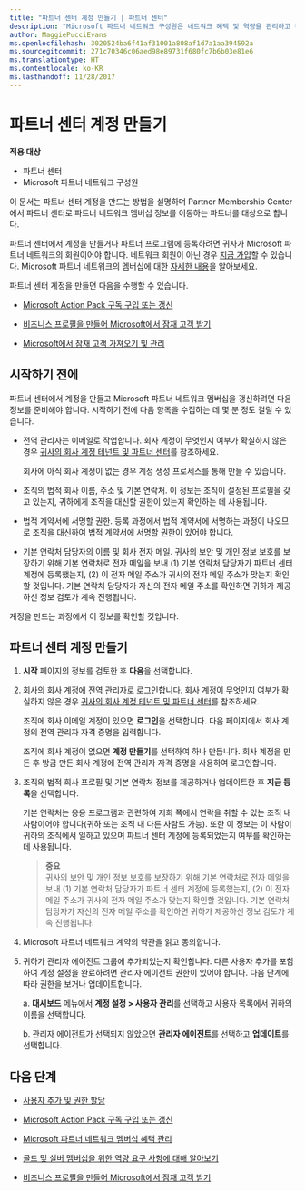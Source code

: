 ```yaml
---
title: "파트너 센터 계정 만들기 | 파트너 센터"
description: "Microsoft 파트너 네트워크 구성원은 네트워크 혜택 및 역량을 관리하고 비즈니스 프로필을 만들기 위해 파트너 센터 계정을 만들어야 합니다."
author: MaggiePucciEvans
ms.openlocfilehash: 3020524ba6f41af31001a808af1d7a1aa394592a
ms.sourcegitcommit: 271c70346c06aed98e89731f680fc7b6b03e81e6
ms.translationtype: HT
ms.contentlocale: ko-KR
ms.lasthandoff: 11/28/2017
---
```

# <a name="create-a-partner-center-account"></a>파트너 센터 계정 만들기

**적용 대상**

-   파트너 센터
-   Microsoft 파트너 네트워크 구성원


이 문서는 파트너 센터 계정을 만드는 방법을 설명하며 Partner Membership Center에서 파트너 센터로 파트너 네트워크 멤버십 정보를 이동하는 파트너를 대상으로 합니다. 

파트너 센터에서 계정을 만들거나 파트너 프로그램에 등록하려면 귀사가 Microsoft 파트너 네트워크의 회원이어야 합니다. 네트워크 회원이 아닌 경우 [지금 가입](https://partners.microsoft.com/PartnerProgram/simplifiedenrollment.aspx)할 수 있습니다. Microsoft 파트너 네트워크의 멤버십에 대한 [자세한 내용](https://partner.microsoft.com/membership)을 알아보세요.  

파트너 센터 계정을 만들면 다음을 수행할 수 있습니다.

-   [Microsoft Action Pack 구독 구입 또는 갱신](mpn-get-action-pack.md)

-   [비즈니스 프로필을 만들어 Microsoft에서 잠재 고객 받기](create-a-marketing-profile.md)

-   [Microsoft에서 잠재 고객 가져오기 및 관리](responding-to-referrals.md)

## <a name="before-you-begin"></a>시작하기 전에

파트너 센터에서 계정을 만들고 Microsoft 파트너 네트워크 멤버십을 갱신하려면 다음 정보를 준비해야 합니다. 시작하기 전에 다음 항목을 수집하는 데 몇 분 정도 걸릴 수 있습니다.

-   전역 관리자는 이메일로 작업합니다. 회사 계정이 무엇인지 여부가 확실하지 않은 경우 [귀사의 회사 계정 테넌트 및 파트너 센터](azure-active-directory-tenants-and-partner-center.md)를 참조하세요.

    회사에 아직 회사 계정이 없는 경우 계정 생성 프로세스를 통해 만들 수 있습니다. 

-   조직의 법적 회사 이름, 주소 및 기본 연락처. 이 정보는 조직이 설정된 프로필을 갖고 있는지, 귀하에게 조직을 대신할 권한이 있는지 확인하는 데 사용됩니다. 

-   법적 계약서에 서명할 권한. 등록 과정에서 법적 계약서에 서명하는 과정이 나오므로 조직을 대신하여 법적 계약서에 서명할 권한이 있어야 합니다.

-   기본 연락처 담당자의 이름 및 회사 전자 메일. 귀사의 보안 및 개인 정보 보호를 보장하기 위해 기본 연락처로 전자 메일을 보내 (1) 기본 연락처 담당자가 파트너 센터 계정에 등록했는지, (2) 이 전자 메일 주소가 귀사의 전자 메일 주소가 맞는지 확인할 것입니다. 기본 연락처 담당자가 자신의 전자 메일 주소를 확인하면 귀하가 제공하신 정보 검토가 계속 진행됩니다.

계정을 만드는 과정에서 이 정보를 확인할 것입니다. 
 
## <a name="create-a-partner-center-account"></a>파트너 센터 계정 만들기

1.  **시작** 페이지의 정보를 검토한 후 **다음**을 선택합니다.

2.  회사의 회사 계정에 전역 관리자로 로그인합니다. 회사 계정이 무엇인지 여부가 확실하지 않은 경우 [귀사의 회사 계정 테넌트 및 파트너 센터](azure-active-directory-tenants-and-partner-center.md)를 참조하세요.

    조직에 회사 이메일 계정이 있으면 **로그인**을 선택합니다. 다음 페이지에서 회사 계정의 전역 관리자 자격 증명을 입력합니다. 

    조직에 회사 계정이 없으면 **계정 만들기**를 선택하여 하나 만듭니다. 회사 계정을 만든 후 방금 만든 회사 계정에 전역 관리자 자격 증명을 사용하여 로그인합니다.

3.  조직의 법적 회사 프로필 및 기본 연락처 정보를 제공하거나 업데이트한 후 **지금 등록**을 선택합니다. 

    기본 연락처는 응용 프로그램과 관련하여 저희 쪽에서 연락을 취할 수 있는 조직 내 사람이어야 합니다(귀하 또는 조직 내 다른 사람도 가능). 또한 이 정보는 이 사람이 귀하의 조직에서 일하고 있으며 파트너 센터 계정에 등록되었는지 여부를 확인하는 데 사용됩니다.

    >**중요**<br> 귀사의 보안 및 개인 정보 보호를 보장하기 위해 기본 연락처로 전자 메일을 보내 (1) 기본 연락처 담당자가 파트너 센터 계정에 등록했는지, (2) 이 전자 메일 주소가 귀사의 전자 메일 주소가 맞는지 확인할 것입니다. 기본 연락처 담당자가 자신의 전자 메일 주소를 확인하면 귀하가 제공하신 정보 검토가 계속 진행됩니다.

4.  Microsoft 파트너 네트워크 계약의 약관을 읽고 동의합니다. 

5.  귀하가 관리자 에이전트 그룹에 추가되었는지 확인합니다. 다른 사용자 추가를 포함하여 계정 설정을 완료하려면 관리자 에이전트 권한이 있어야 합니다. 다음 단계에 따라 권한을 보거나 업데이트합니다.

    a. **대시보드** 메뉴에서 **계정 설정 > 사용자 관리**를 선택하고 사용자 목록에서 귀하의 이름을 선택합니다. 

    b. 관리자 에이전트가 선택되지 않았으면 **관리자 에이전트**를 선택하고 **업데이트**를 선택합니다. 

## <a name="next-steps"></a>다음 단계

-   [사용자 추가 및 권한 할당](create-user-accounts-and-set-permissions.md)

-   [Microsoft Action Pack 구독 구입 또는 갱신](mpn-get-action-pack.md)

-   [Microsoft 파트너 네트워크 멤버십 혜택 관리](manage-your-partner-network-benefits.md)

-   [골드 및 실버 멤버십을 위한 역량 요구 사항에 대해 알아보기](learn-about-competencies.md)

-   [비즈니스 프로필을 만들어 Microsoft에서 잠재 고객 받기](create-a-marketing-profile.md)
